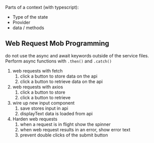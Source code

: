 Parts of a context (with typescript):

- Type of the state
- Provider
- data / methods

## Web Request Mob Programming

do not use the async and await keywords outside of the service files. Perform async functions with `.then()` and `.catch()`

1. web requests with fetch
   1. click a button to store data on the api
   2. click a button to retrieve data on the api
2. web requests with axios
   1. click a button to store
   2. click a button to retrieve
3. wire up new input component
   1. save stores input in api
   2. displayText data is loaded from api
4. Harden web requests
   1. when a request is in flight show the spinner
   2. when web request results in an error, show error text
   3. prevent double clicks of the submit button